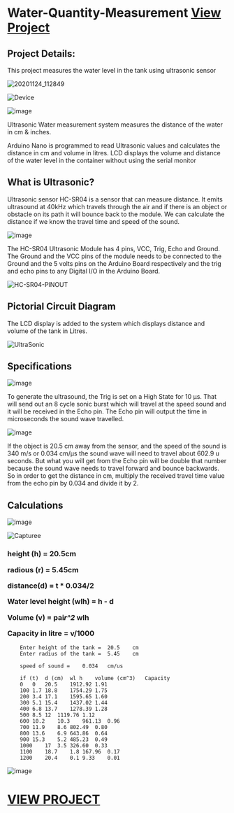 # Water-Quantity-Measurement <a href="https://dt021a-3.wixsite.com/website/ultrasonic-level" target= "_blank" >View Project</a> 

<h2>Project Details: </h2>
<p>This project measures the water level in the tank using ultrasonic sensor</p>

![20201124_112849](https://user-images.githubusercontent.com/73076876/138971549-5f6b6d4a-a09b-4e10-9ecf-4bdc1662eb66.jpg)

![Device](https://user-images.githubusercontent.com/73076876/138971563-edd120de-48e6-4bcc-a953-190e28feea6b.jpg)

![image](https://user-images.githubusercontent.com/73076876/138971583-f2465d3d-1f87-4504-8662-b421ca45b1a9.png)

Ultrasonic Water measurement system measures the distance of the water in cm & inches. 

Arduino Nano is programmed to read Ultrasonic values and calculates the distance in cm and volume in litres. LCD displays the volume and distance of the water level in the container without using the serial monitor 

<h2>What is Ultrasonic?</h2>
<p>Ultrasonic sensor HC-SR04 is a sensor that can measure distance. It emits ultrasound at 40kHz which travels through the air and if there is an object or obstacle on its path it will bounce back to the module. We can calculate the distance if we know the travel time and speed of the sound.</p>

![image](https://user-images.githubusercontent.com/73076876/138969327-731db9ee-3644-4bb9-9372-ef881d58e34e.png)

<p>The HC-SR04 Ultrasonic Module has 4 pins, VCC, Trig, Echo and Ground. The Ground and the VCC pins of the module needs to be connected to the Ground and the 5 volts pins on the Arduino Board respectively and the trig and echo pins to any Digital I/O in the Arduino Board.</p>

![HC-SR04-PINOUT](https://user-images.githubusercontent.com/73076876/138969377-10b33736-df05-4703-819c-e7e48b2b779e.jpg)

<h2>Pictorial Circuit Diagram</h2>

The LCD display is added to the system which displays distance and volume of the tank in Litres.

![UltraSonic](https://user-images.githubusercontent.com/73076876/138969609-fab4d61d-6e2d-4d2e-9209-f74890ce546d.png)

<h2>Specifications</h2>

![image](https://user-images.githubusercontent.com/73076876/138970372-78917209-09a1-4cdd-a177-a7a7dce9f9bc.png)

To generate the ultrasound, the Trig is set on a High State for 10 µs. That will send out an 8 cycle sonic burst which will travel at the speed sound and it will be received in the Echo pin. The Echo pin will output the time in microseconds the sound wave travelled.

![image](https://user-images.githubusercontent.com/73076876/138970428-49521199-d265-4fe4-8d40-70b2f71765a8.png)

If the object is 20.5 cm away from the sensor, and the speed of the sound is 340 m/s or 0.034 cm/µs the sound wave will need to travel about 602.9 u seconds. But what you will get from the Echo pin will be double that number because the sound wave needs to travel forward and bounce backwards.  So in order to get the distance in cm, multiply the received travel time value from the echo pin by 0.034 and divide it by 2.

<h2>Calculations</h2>

![image](https://user-images.githubusercontent.com/73076876/138970579-13c4f240-4e7b-4d19-a081-354c68d3a17e.png)

![Capturee](https://user-images.githubusercontent.com/73076876/138970758-00d22f75-fb0d-4288-9eb6-729118d414bf.JPG)

<h3>height (h) = 20.5cm
  
radious (r) = 5.45cm

distance(d) = t * 0.034/2
  
Water level height (wlh) = h -  d

Volume (v) = pai*r^2* wlh
  
Capacity in litre = v/1000 </h3>



		Enter height of the tank =	20.5	cm		
		Enter radius of the tank =	5.45	cm		
						
		speed of sound =	0.034	cm/us		
						
		if (t)	d (cm)	wl h	volume (cm^3)	Capacity 
		0	0	20.5	1912.92	1.91
		100	1.7	18.8	1754.29	1.75
		200	3.4	17.1	1595.65	1.60
		300	5.1	15.4	1437.02	1.44
		400	6.8	13.7	1278.39	1.28
		500	8.5	12	1119.76	1.12
		600	10.2	10.3	961.13	0.96
		700	11.9	8.6	802.49	0.80
		800	13.6	6.9	643.86	0.64
		900	15.3	5.2	485.23	0.49
		1000	17	3.5	326.60	0.33
		1100	18.7	1.8	167.96	0.17
		1200	20.4	0.1	9.33	0.01
![image](https://user-images.githubusercontent.com/73076876/138971443-65b3fdfc-4c62-4a7c-a84c-dba3503e32fc.png)

# <a href="https://dt021a-3.wixsite.com/website/ultrasonic-level" target= "_blank" >VIEW PROJECT</a> 
